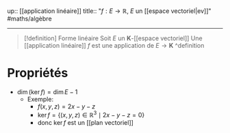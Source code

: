 up:: [[application linéaire]]
title:: "$f : E \to \mathbb{R}$, $E$ un [[espace vectoriel|ev]]"
#maths/algèbre 

---

> [!definition] Forme linéaire
> Soit $E$ un $\mathbf{K}$-[[espace vectoriel]] 
> Une [[application linéaire]] $f$ est une application de $E \to \mathbf{K}$
^definition


# Propriétés

 - $\dim (\ker f) = \dim E - 1$
     - Exemple: 
         - $f(x, y, z) = 2x-y-z$
         - $\ker f = \{ (x, y, z) \in \mathbb{R}^{3} \mid 2x - y - z = 0 \}$
         - donc $\ker f$ est un [[plan vectoriel]]




